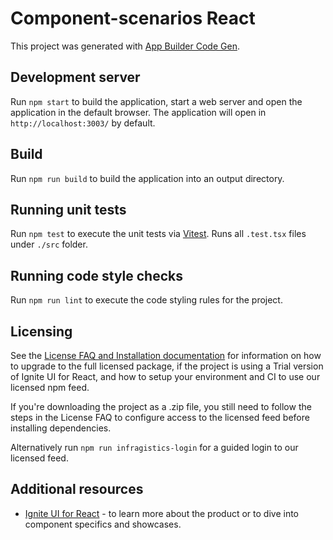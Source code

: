 # Component-scenarios React

This project was generated with [App Builder Code Gen](https://www.appbuilder.dev/platform).

## Development server

Run `npm start` to build the application, start a web server and open the application in the default browser. The application will open in `http://localhost:3003/` by default.

## Build

Run `npm run build` to build the application into an output directory.

## Running unit tests

Run `npm test` to execute the unit tests via [Vitest](https://vitest.dev/). Runs all `.test.tsx` files under `./src` folder.

## Running code style checks

Run `npm run lint` to execute the code styling rules for the project.

## Licensing

See the [License FAQ and Installation documentation](https://www.infragistics.com/products/ignite-ui-react/react/components/general-licensing) for information on how to upgrade to the full licensed package, if the project is using a Trial version of Ignite UI for React, and how to setup your environment and CI to use our licensed npm feed.

If you're downloading the project as a .zip file, you still need to follow the steps in the License FAQ to configure access to the licensed feed before installing dependencies.

Alternatively run `npm run infragistics-login` for a guided login to our licensed feed.

## Additional resources

- [Ignite UI for React](https://www.infragistics.com/products/ignite-ui-react) - to learn more about the product or to dive into component specifics and showcases.
